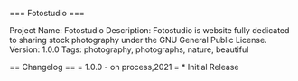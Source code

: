 === Fotostudio ===

Project Name:   Fotostudio
Description:    Fotostudio is website fully dedicated to sharing stock photography under the GNU General Public License.
Version:        1.0.0
Tags:           photography, photographs, nature, beautiful


== Changelog ==
= 1.0.0 - on process,2021 =
    * Initial Release
